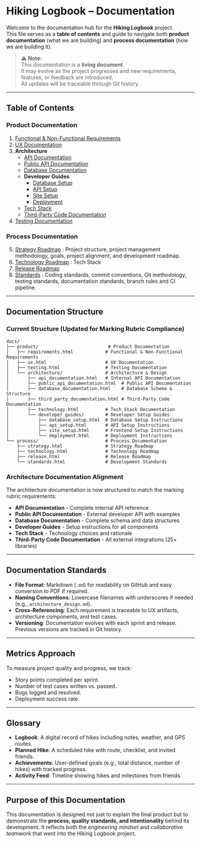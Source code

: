 # Hiking Logbook – Documentation

Welcome to the documentation hub for the **Hiking Logbook** project.  
This file serves as a **table of contents** and guide to navigate both **product documentation** (what we are building) and **process documentation** (how we are building it).  

> ⚠️ **Note:**  
> This documentation is a **living document**.  
> It may evolve as the project progresses and new requirements, features, or feedback are introduced.  
> All updates will be traceable through Git history.


---

##  Table of Contents

### Product Documentation
1. [Functional & Non-Functional Requirements](product/requirements.md)
2. [UX Documentation](product/ux.md)
3. **Architecture**
   - [API Documentation](product/architecture/api_documentation.md)
   - [Public API Documentation](product/architecture/public_api_documentation.md)
   - [Database Documentation](product/architecture/database_documentation.md)
   - **Developer Guides**
     - [Database Setup](product/architecture/developer_guides/database_setup.md)
     - [API Setup](product/architecture/developer_guides/api_setup.md)
     - [Site Setup](product/architecture/developer_guides/site_setup.md)
     - [Deployment](product/architecture/developer_guides/deployment.md)
   - [Tech Stack](process/technology.md)
   - [Third-Party Code Documentation](product/architecture/third_party_documentation.md)
4. [Testing Documentation](product/testing.md)

### Process Documentation
5. [Strategy Roadmap](process/strategy.md) : Project structure, project management methodology, goals, project alignment, and development roadmap. 
6. [Technology Roadmap](process/technology.md) : Tech Stack
7. [Release Roadmap](process/release.md)
8. [Standards](process/standards.md) : Coding standards, commit conventions, Git methodology, testing standards, documentation standards, branch rules and CI pipeline.



---

##  Documentation Structure

### Current Structure (Updated for Marking Rubric Compliance)

```
docs/
├── product/                          # Product Documentation
│   ├── requirements.html            # Functional & Non-Functional Requirements
│   ├── ux.html                      # UX Documentation
│   ├── testing.html                 # Testing Documentation
│   └── architecture/                # Architecture & Design
│       ├── api_documentation.html   # Internal API Documentation
│       ├── public_api_documentation.html  # Public API Documentation
│       ├── database_documentation.html    # Database Schema & Structure
│       ├── third_party_documentation.html # Third-Party Code Documentation
│       ├── technology.html          # Tech Stack Documentation
│       └── developer_guides/        # Developer Setup Guides
│           ├── database_setup.html  # Database Setup Instructions
│           ├── api_setup.html       # API Setup Instructions
│           ├── site_setup.html      # Frontend Setup Instructions
│           └── deployment.html      # Deployment Instructions
└── process/                         # Process Documentation
    ├── strategy.html                # Strategy Roadmap
    ├── technology.html              # Technology Roadmap
    ├── release.html                 # Release Roadmap
    └── standards.html               # Development Standards
```

### Architecture Documentation Alignment

The architecture documentation is now structured to match the marking rubric requirements:

- **API Documentation** - Complete internal API reference
- **Public API Documentation** - External developer API with examples
- **Database Documentation** - Complete schema and data structures
- **Developer Guides** - Setup instructions for all components
- **Tech Stack** - Technology choices and rationale
- **Third-Party Code Documentation** - All external integrations (25+ libraries)



---

##  Documentation Standards

- **File Format**: Markdown (`.md`) for readability on GitHub and easy conversion to PDF if required.  
- **Naming Conventions**: Lowercase filenames with underscores if needed (e.g., `architecture_design.md`).  
- **Cross-Referencing**: Each requirement is traceable to UX artifacts, architecture components, and test cases.  
- **Versioning**: Documentation evolves with each sprint and release. Previous versions are tracked in Git history.  

---

##  Metrics Approach

To measure project quality and progress, we track:
- Story points completed per sprint.  
- Number of test cases written vs. passed.  
- Bugs logged and resolved.  
- Deployment success rate.  

---

##  Glossary

- **Logbook**: A digital record of hikes including notes, weather, and GPS routes.  
- **Planned Hike**: A scheduled hike with route, checklist, and invited friends.  
- **Achievements**: User-defined goals (e.g., total distance, number of hikes) with tracked progress.  
- **Activity Feed**: Timeline showing hikes and milestones from friends.  

---

##  Purpose of this Documentation

This documentation is designed not just to explain the final product but to demonstrate the **process, quality standards, and intentionality** behind its development. It reflects both the *engineering mindset* and *collaborative teamwork* that went into the Hiking Logbook project.




